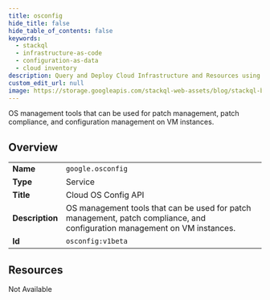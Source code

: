 ```yaml
---
title: osconfig
hide_title: false
hide_table_of_contents: false
keywords:
  - stackql
  - infrastructure-as-code
  - configuration-as-data
  - cloud inventory
description: Query and Deploy Cloud Infrastructure and Resources using SQL
custom_edit_url: null
image: https://storage.googleapis.com/stackql-web-assets/blog/stackql-blog-post-featured-image.png
---
```

OS management tools that can be used for patch management, patch compliance, and configuration management on VM instances.  
    

## Overview
<table><tbody>
<tr><td><b>Name</b></td><td><code>google.osconfig</code></td></tr>
<tr><td><b>Type</b></td><td>Service</td></tr>
<tr><td><b>Title</b></td><td>Cloud OS Config API</td></tr>
<tr><td><b>Description</b></td><td>OS management tools that can be used for patch management, patch compliance, and configuration management on VM instances.</td></tr>
<tr><td><b>Id</b></td><td><code>osconfig:v1beta</code></td></tr>
</tbody></table>

## Resources
<div class="row"><div class="providerDocColumn">Not Available</div></div>